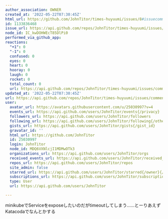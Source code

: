 ```yaml
---
author_association: OWNER
created_at: '2022-05-22T07:30:45Z'
html_url: https://github.com/JohnTitor/times-huyuumi/issues/8#issuecomment-1133836468
id: 1133836468
issue_url: https://api.github.com/repos/JohnTitor/times-huyuumi/issues/8
node_id: IC_kwDOHWEcT85DlPi0
performed_via_github_app: 
reactions:
  "+1": 0
  "-1": 0
  confused: 0
  eyes: 0
  heart: 0
  hooray: 0
  laugh: 0
  rocket: 0
  total_count: 0
  url: https://api.github.com/repos/JohnTitor/times-huyuumi/issues/comments/1133836468/reactions
updated_at: '2022-05-22T07:30:45Z'
url: https://api.github.com/repos/JohnTitor/times-huyuumi/issues/comments/1133836468
user:
  avatar_url: https://avatars.githubusercontent.com/u/25030997?v=4
  events_url: https://api.github.com/users/JohnTitor/events{/privacy}
  followers_url: https://api.github.com/users/JohnTitor/followers
  following_url: https://api.github.com/users/JohnTitor/following{/other_user}
  gists_url: https://api.github.com/users/JohnTitor/gists{/gist_id}
  gravatar_id: ''
  html_url: https://github.com/JohnTitor
  id: 25030997
  login: JohnTitor
  node_id: MDQ6VXNlcjI1MDMwOTk3
  organizations_url: https://api.github.com/users/JohnTitor/orgs
  received_events_url: https://api.github.com/users/JohnTitor/received_events
  repos_url: https://api.github.com/users/JohnTitor/repos
  site_admin: false
  starred_url: https://api.github.com/users/JohnTitor/starred{/owner}{/repo}
  subscriptions_url: https://api.github.com/users/JohnTitor/subscriptions
  type: User
  url: https://api.github.com/users/JohnTitor

---
```

minikubeでServiceをexposeしたいのだがtimeoutしてしまう……とーりあえずKatacodaでなんとかする